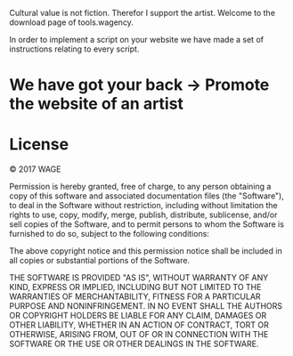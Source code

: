 Cultural value is not fiction. Therefor I support the artist. Welcome to the download page of tools.wagency. 

In order to implement a script on your website we have made a set of instructions relating to every script.

# We have got your back → Promote the website of an artist

<script type="text/javascript">

var dragobject={
z: 0, x: 0, y: 0, offsetx : null, offsety : null, targetobj : null, dragapproved : 0,
initialize:function(){
document.onmousedown=this.drag
document.onmouseup=function(){this.dragapproved=0}
},
drag:function(e){
var evtobj=window.event? window.event : e
this.targetobj=window.event? event.srcElement : e.target
if (this.targetobj.className=="drag"){
this.dragapproved=1
if (isNaN(parseInt(this.targetobj.style.left))){this.targetobj.style.left=0}
if (isNaN(parseInt(this.targetobj.style.top))){this.targetobj.style.top=0}
this.offsetx=parseInt(this.targetobj.style.left)
this.offsety=parseInt(this.targetobj.style.top)
this.x=evtobj.clientX
this.y=evtobj.clientY
if (evtobj.preventDefault)
evtobj.preventDefault()
document.onmousemove=dragobject.moveit
}
},
moveit:function(e){
var evtobj=window.event? window.event : e
if (this.dragapproved==1){
this.targetobj.style.left=this.offsetx+evtobj.clientX-this.x+"px"
this.targetobj.style.top=this.offsety+evtobj.clientY-this.y+"px"
return false
}
}
}

dragobject.initialize()

</script>

# License

© 2017 WAGE

Permission is hereby granted, free of charge, to any person obtaining a copy of this software and associated documentation files (the "Software"), to deal in the Software without restriction, including without limitation the rights to use, copy, modify, merge, publish, distribute, sublicense, and/or sell copies of the Software, and to permit persons to whom the Software is furnished to do so, subject to the following conditions:

The above copyright notice and this permission notice shall be included in all copies or substantial portions of the Software.

THE SOFTWARE IS PROVIDED "AS IS", WITHOUT WARRANTY OF ANY KIND, EXPRESS OR IMPLIED, INCLUDING BUT NOT LIMITED TO THE WARRANTIES OF MERCHANTABILITY, FITNESS FOR A PARTICULAR PURPOSE AND NONINFRINGEMENT. IN NO EVENT SHALL THE AUTHORS OR COPYRIGHT HOLDERS BE LIABLE FOR ANY CLAIM, DAMAGES OR OTHER LIABILITY, WHETHER IN AN ACTION OF CONTRACT, TORT OR OTHERWISE, ARISING FROM, OUT OF OR IN CONNECTION WITH THE SOFTWARE OR THE USE OR OTHER DEALINGS IN THE SOFTWARE.

